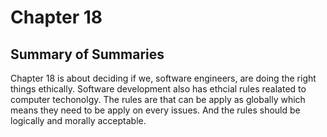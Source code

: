 # Chapter 18
## Summary of Summaries

Chapter 18 is about deciding if we, software engineers, are doing the right things ethically. Software development also has ethcial rules realated to computer techonolgy. The rules are that can be apply as globally which means they need to be apply on every issues. And the rules should be logically and morally acceptable.
